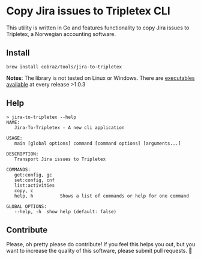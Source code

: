 # Copy Jira issues to Tripletex CLI

This utility is written in Go and features functionality to copy Jira issues to Tripletex, a Norwegian accounting software.

## Install

```shell
brew install cobraz/tools/jira-to-tripletex
```

**Notes**: The library is not tested on Linux or Windows. There are [executables available](https://github.com/cobraz/organize-repo-folder/releases/latest) at every release >1.0.3

## Help

```shell
> jira-to-tripletex --help
NAME:
   Jira-To-Tripletex - A new cli application

USAGE:
   main [global options] command [command options] [arguments...]

DESCRIPTION:
   Transport Jira issues to Tripletex

COMMANDS:
   get:config, gc   
   set:config, cnf  
   list:activities  
   copy, c          
   help, h          Shows a list of commands or help for one command

GLOBAL OPTIONS:
   --help, -h  show help (default: false)
```

## Contribute

Please, oh pretty please do contribute! If you feel this helps you out, but you want to increase the quality of this software, please submit pull requests. 🎉
